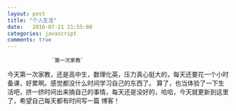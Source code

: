 ```yaml
---
layout: post
title: "个人生活" 
date:   2016-07-21 21:55:00 
categories: javascript
comments: true
---
```


                  `第一次家教`
  今天第一次家教，还是高中生，数理化英，压力真心挺大的，每天还要花一个小时备课，好累啊。感觉都没什么时间学习自己的东西了。
  算了，也当体验了一下生活吧，挤一挤时间出来搞自己的事情，每天还是没好的，哈哈，今天就更新到这里了，希望自己每天都有时间写一篇
  博客！
